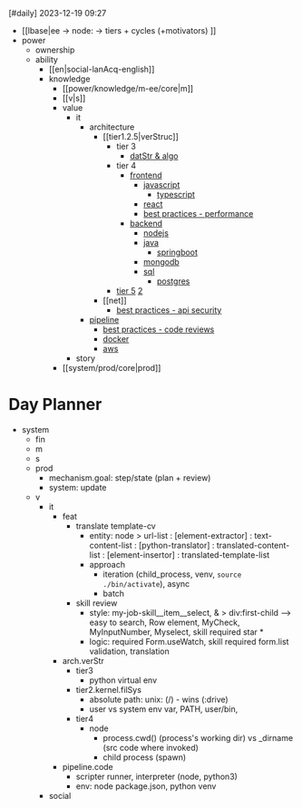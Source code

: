 [#daily]
2023-12-19
09:27

- [[lbase|ee -> node: -> tiers + cycles (+motivators) ]]
- power
	- ownership
	- ability
		- [[en|social-lanAcq-english]]
		- knowledge
			- [[power/knowledge/m-ee/core|m]]
			- [[v|s]]
			- value
				- it
					- architecture
						- [[tier1.2.5|verStruc]]
							- tier 3
								- [datStr & algo](https://roadmap.sh/computer-science)
							- tier 4
								- [frontend](https://roadmap.sh/frontend)
									- [javascript](https://roadmap.sh/javascript)
										- [typescript](https://roadmap.sh/typescript)
									- [react](https://roadmap.sh/react)
									- [best practices - performance](https://roadmap.sh/best-practices/frontend-performance)
								- [backend](https://roadmap.sh/backend)
									- [nodejs](https://roadmap.sh/nodejs)
									- [java](https://roadmap.sh/java)
										- [springboot](https://roadmap.sh/spring-boot)
									- [mongodb](https://roadmap.sh/mongodb)
									- [sql](https://roadmap.sh/sql)
										- [postgres](https://roadmap.sh/postgresql-dba)
							- [tier 5](https://roadmap.sh/system-design) [2](https://roadmap.sh/software-design-architecture)
						- [[net]]
							- [best practices - api security](https://roadmap.sh/best-practices/api-security)
					- [pipeline](https://roadmap.sh/devops)
						- [best practices - code reviews](https://roadmap.sh/best-practices/code-review)
						- [docker](https://roadmap.sh/docker)
						- [aws](https://roadmap.sh/best-practices/aws)
				- story
			- [[system/prod/core|prod]]

# Day Planner
- system
	- fin
	- m
	- s
	- prod
		- mechanism.goal: step/state (plan + review)
		- system: update
	- v
		- it
			- feat
				- translate template-cv
					- entity: node > url-list : [element-extractor] : text-content-list : [python-translator] : translated-content-list : [element-insertor] : translated-template-list
					- approach
						- iteration (child_process, venv, `source ./bin/activate`), async
						- batch 
				- skill review 
					- style: my-job-skill__item__select, & > div:first-child --> easy to search, Row element, MyCheck, MyInputNumber, Myselect, skill required star *
					- logic: required Form.useWatch, skill required form.list validation, translation
			- arch.verStr
				- tier3
					- python virtual env
				- tier2.kernel.filSys
					- absolute path: unix: (/) - wins (:drive)
					- user vs system env var, PATH, user/bin, 
				 - tier4
					- node
						- process.cwd() (process's working dir) vs _dirname (src code where invoked)
						- child process (spawn)
			- pipeline.code
				- scripter runner, interpreter (node, python3)
				- env: node package.json, python venv
		- social